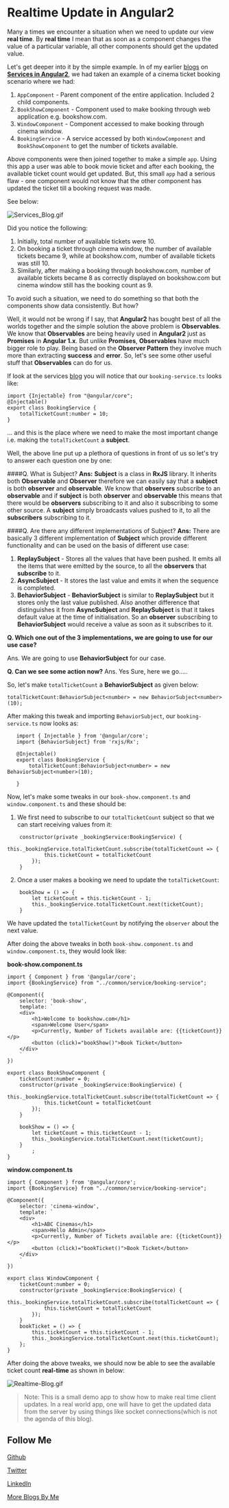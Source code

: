 # Realtime Update in Angular2

Many a times we encounter a situation when we need to update our view **real time**. By **real time** I mean that as soon as a component changes the value of a particular variable,
all other components should get the updated value.

Let's get deeper into it by the simple example. In of my earlier [blogs](https://namitamalik.github.io/) on [**Services in Angular2**](https://namitamalik.github.io/Services-in-Angular2/), we had taken an example of a cinema ticket booking scenario where we had:

1. `AppComponent` - Parent component of the entire application. Included 2 child components.
2. `BookShowComponent` - Component used to make booking through web application e.g. bookshow.com.
3. `WindowComponent` - Component accessed to make booking through cinema window.
4. `BookingService` - A service accessed by both `WindowComponent` and `BookShowComponent` to get the number of tickets available.

Above components were then joined together to make a simple `app`. Using this app a user was able to book movie ticket and after each booking, the available ticket count would get updated.
But, this small `app` had a serious flaw - one component would not know that the other component has updated the ticket till a booking request was made.

See below:

![Services_Blog.gif](https://raw.githubusercontent.com/NamitaMalik/Realtime-Update-in-Angular2/master/assets/Services_Blog.gif)

Did you notice the following:

1. Initially, total number of available tickets were 10.
2. On booking a ticket through cinema window, the number of available tickets became 9, while at bookshow.com, number of available tickets was still 10.
3. Similarly, after making a booking through bookshow.com, number of available tickets became 8 as correctly displayed on bookshow.com but cinema window still has the booking count as 9.

To avoid such a situation, we need to do something so that both the components show data consistently. But how?

Well, it would not be wrong if I say, that **Angular2** has bought best of all the worlds together and the simple solution the above problem is **Observables**. We know that **Observables** are being
heavily used in **Angular2** just as **Promises** in **Angular 1.x**. But unlike **Promises**, **Observables** have much bigger role to play. Being based on the **Observer Pattern** they involve much more than extracting **success** and **error**.
So, let's see some other useful stuff that **Observables** can do for us.


If look at the services [blog](https://namitamalik.github.io/Services-in-Angular2/) you will notice that our `booking-service.ts` looks like:
 
```
import {Injectable} from "@angular/core";
@Injectable()
export class BookingService {
    totalTicketCount:number = 10;
}
```

... and this is the place where we need to make the most important change i.e. making the `totalTicketCount` a **subject**.

Well, the above line put up a plethora of questions in front of us so let's try to answer each question one by one:

####Q. What is Subject?
**Ans:** **Subject** is a class in **RxJS** library. It inherits both **Observable** and **Observer** therefore we can easily say that a **subject** is both **observer** and **observable**.
We know that **observers** subscribe to an **observable** and if **subject** is both **observer** and **observable** this means that there would be **observers** subscribing to it and also it subscribing to some other source.
A **subject**  simply broadcasts values pushed to it, to all the **subscribers** subscribing to it.

####Q. Are there any different implementations of Subject?
**Ans:** There are basically 3 different implementation of **Subject** which provide different functionality and can be used on the basis of different use case:

1. **ReplaySubject** - Stores all the values that have been pushed. It emits all the items that were emitted by the source, to all the **observers** that **subscribe** to it.
2. **AsyncSubject** - It stores the last value and emits it when the sequence is completed.
3. **BehaviorSubject** - **BehaviorSubject** is similar to **ReplaySubject** but it stores only the last value published. Also another difference that distinguishes it from **AsyncSubject** and **ReplaySubject** is that it takes default value at the time of initialisation.
So an **observer** subscribing to **BehaviorSubject** would receive a value as soon as it subscribes to it.
   
**Q. Which one out of the 3 implementations, we are going to use for our use case?**

Ans. We are going to use **BehaviorSubject** for our case.

**Q. Can we see some action now?**
Ans. Yes Sure, here we go.....

So, let's make `totalTicketCount` a **BehaviorSubject** as given below:

```
totalTicketCount:BehaviorSubject<number> = new BehaviorSubject<number>(10);
```

After making this tweak and importing `BehaviorSubject`, our `booking-service.ts` now looks as:

```
   import { Injectable } from '@angular/core';
   import {BehaviorSubject} from 'rxjs/Rx';
   
   @Injectable()
   export class BookingService {
       totalTicketCount:BehaviorSubject<number> = new BehaviorSubject<number>(10);
   
   }
```

Now, let's make some tweaks in our `book-show.component.ts` and `window.component.ts` and these should be:

1. We first need to subscribe to our `totalTicketCount` subject so that we can start receiving values from it:

```
    constructor(private _bookingService:BookingService) {
        this._bookingService.totalTicketCount.subscribe(totalTicketCount => {
            this.ticketCount = totalTicketCount
        });
    }
```
   
2. Once a user makes a booking we need to update the `totalTicketCount`:
 
 ```
     bookShow = () => {
         let ticketCount = this.ticketCount - 1;
         this._bookingService.totalTicketCount.next(ticketCount);
     }
```
We have updated the `totalTicketCount` by notifying the `observer` about the next value.

After doing the above tweaks in both `book-show.component.ts` and `window.component.ts`, they would look like:

**book-show.component.ts**

```
import { Component } from '@angular/core';
import {BookingService} from "../common/service/booking-service";

@Component({
    selector: 'book-show',
    template: `
    <div>
        <h1>Welcome to bookshow.com</h1>
        <span>Welcome User</span>
        <p>Currently, Number of Tickets available are: {{ticketCount}}</p>
        <button (click)="bookShow()">Book Ticket</button>
    </div>
    `
})

export class BookShowComponent {
    ticketCount:number = 0;
    constructor(private _bookingService:BookingService) {
        this._bookingService.totalTicketCount.subscribe(totalTicketCount => {
            this.ticketCount = totalTicketCount
        });
    }

    bookShow = () => {
        let ticketCount = this.ticketCount - 1;
        this._bookingService.totalTicketCount.next(ticketCount);
    }
        ;
}

```

**window.component.ts**

```
import { Component } from '@angular/core';
import {BookingService} from "../common/service/booking-service";

@Component({
    selector: 'cinema-window',
    template: `
    <div>
        <h1>ABC Cinemas</h1>
        <span>Hello Admin</span>
        <p>Currently, Number of Tickets available are: {{ticketCount}}</p>
        <button (click)="bookTicket()">Book Ticket</button>
    </div>
    `
})

export class WindowComponent {
    ticketCount:number = 0;
    constructor(private _bookingService:BookingService) {
        this._bookingService.totalTicketCount.subscribe(totalTicketCount => {
            this.ticketCount = totalTicketCount
        });
    }
    bookTicket = () => {
        this.ticketCount = this.ticketCount - 1;
        this._bookingService.totalTicketCount.next(this.ticketCount);
    };
}
```

After doing the above tweaks, we should now be able to see the available ticket count **real-time** as shown in below:

![Realtime-Blog.gif](https://raw.githubusercontent.com/NamitaMalik/Realtime-Update-in-Angular2/master/assets/Realtime_Blog.gif)

>Note: This is a small demo app to show how to make real time client updates. In a real world app, one will have to get the updated data from the server by using things like socket connections(which is not the agenda of this blog).

Follow Me
---
[Github](https://github.com/NamitaMalik)

[Twitter](https://twitter.com/namita13_04)

[LinkedIn](https://in.linkedin.com/in/namita-malik-a7885b23)

[More Blogs By Me](https://namitamalik.github.io/)